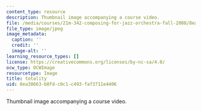```yaml
---
content_type: resource
description: Thumbnail image accompanying a course video.
file: /media/courses/21m-342-composing-for-jazz-orchestra-fall-2008/8ea38663b0fdc0c1c493faf3711e4406_totality.jpg
file_type: image/jpeg
image_metadata:
  caption: ''
  credit: ''
  image-alt: ''
learning_resource_types: []
license: https://creativecommons.org/licenses/by-nc-sa/4.0/
ocw_type: OCWImage
resourcetype: Image
title: totality
uid: 8ea38663-b0fd-c0c1-c493-faf3711e4406
---
```

Thumbnail image accompanying a course video.